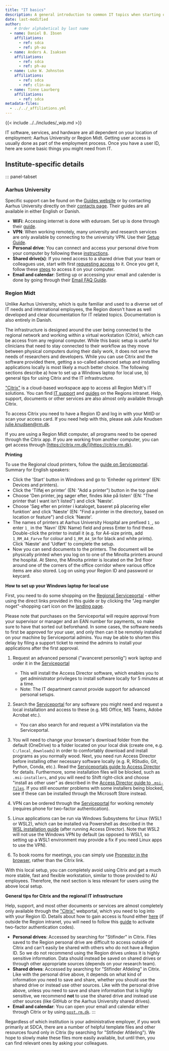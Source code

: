 ```yaml
---
title: "IT basics"
description: A general introduction to common IT topics when starting out.
date: last-modified
author:
    # Order alphabetical by last name
  - name: Daniel B. Ibsen
    affiliations: 
      - ref: sdca
      - ref: ph-au
  - name: Anders A. Isaksen
    affiliations: 
      - ref: sdca
      - ref: ph-au
  - name: Luke W. Johnston
    affiliations:
      - ref: sdca
      - ref: clin-au
  - name: Tinne Laurberg
    affiliations: 
      - ref: sdca
metadata-files: 
  - ../../_affiliations.yml
---
```


{{< include ../../includes/_wip.md >}}

IT software, services, and hardware are all dependent on your location
of employment: Aarhus University or Region Midt. Getting user access is
usually done as part of the employment process. Once you have a user ID,
here are some basic things you might need from IT.

## Institute-specific details

::: panel-tabset
### Aarhus University

Specific support can be found on the [Guides
website](https://medarbejdere.au.dk/en/administration/it/guides) or by
contacting Aarhus University directly on their [contacts
page](https://medarbejdere.au.dk/en/administration/it/main-academic-areas/he-it-support/).
Their guides are all available in either English or Danish.

-   **WiFi**: Accessing internet is done with eduroam. Set up is done
    through their [guide](https://eduroam.au.dk/en/).
-   **VPN**: When working remotely, many university and research
    services are only available by connecting to the university VPN. Use
    their [Setup
    Guide](https://medarbejdere.au.dk/en/administration/it/guides/network/vpn-remoteaudk).
-   **Personal drive**: You can connect and access your personal drive
    from your computer by following these
    [instructions](https://medarbejdere.au.dk/en/administration/it/guides/datastorage/personal-folder-access/).
-   **Shared drive(s)**: If you need access to a shared drive that your
    team or colleagues use, start with first [requesting
    access](https://medarbejdere.au.dk/en/administration/it/guides/datastorage/access-to-shared-folder)
    to it. Once you get it, follow these
    [steps](https://medarbejdere.au.dk/en/administration/it/guides/datastorage/how-to-access-a-shared-folder)
    to access it on your computer.
-   **Email and calendar**: Setting up or accessing your email and
    calender is done by going through their [Email FAQ
    Guide](https://medarbejdere.au.dk/en/administration/it/guides/mail/faq-mail).

### Region Midt

Unlike Aarhus University, which is quite familiar and used to a diverse
set of IT needs and international employees, the Region doesn't have as
well developed and clear documentation for IT related topics.
Documentation is also entirely in Danish.

The infrastructure is designed around the user being connected to the
regional network and working within a virtual workstation (Citrix),
which can be access from any regional computer. While this basic setup
is useful for clinicians that need to stay connected to their workflow
as they move between physical computers during their daily work, it does
not serve the needs of researchers and developers. While you can use
Citrix and the software provided there, getting a so-called advanced
setup and installing applications locally is most likely a much better
choice. The following sections describe a) how to set up a Windows
laptop for local use, b) general tips for using Citrix and the IT
infrastructure.

["Citrix"](https://citrix.rm.dk/) is a cloud-based workspace app to
access all Region Midt's IT solutions. You can find [IT
support](https://intranet.rm.dk/it/it-support/) and
[guides](https://intranet.rm.dk/it/Region-Midtjyllands-it-vejledninger/)
on the Regions intranet. Help, support, documents or other services are
also almost only available through Citrix.

To access Citrix you need to have a Region ID and log in with your MitID
or scan your access card. If you need help with this, please ask Julie
Knudsen [julie.knudsen\@rm.dk](Julie.knudsen@rm.dk).

If you are using a Region Midt computer, all programs need to be opened
through the Citrix app. If you are working from another computer, you
can get access through [https://citrix.rm.dk/](https://citrix.rm.dk).

**Printing**

To use the Regional cloud printers, follow the [guide on
Serviceportal](https://regionmidtjylland.service-now.com/sys_attachment.do?sys_id=c302fee31b1421508b426282b24bcbe8).
Summary for English speakers:

-   Click the 'Start' button in Windows and go to 'Enheder og printere'
    (EN: Devices and printers).
-   Click the 'Tilføj en printer' (EN: "Add a printer") button in the
    top panel
-   Choose 'Den printer, jeg søger efter, findes ikke på listen' (EN:
    "The printer that I want isn't listed") and click 'Næste'.
-   Choose 'Søg efter en printer i kataloget, baseret på placering eller
    funktion' and click 'Næste' (EN: "Find a printer in the directory,
    based on location or feature") and click 'Næste'.
-   The names of printers at Aarhus University Hospital are prefixed
    `1_`, so enter `1_` in the 'Navn' (EN: Name) field and press Enter
    to find these. Double-click the printer to install it (e.g. for
    A4-size prints, add `1_RM_A4_Farve` for colour and `1_RM_A4_SH` for
    black and white prints). Click 'Næste' and 'Udført' to complete the
    setup.
-   Now you can send documents to the printers. The document will be
    physically printed when you log on to one of the Minolta printers
    around the hospital. At Steno, the Minolta printer is located on the
    3rd floor around one of the corners of the office corridor where
    various office items are also stored. Log on using your Region ID
    and password or keycard.

**How to set up your Windows laptop for local use**

First, you need to do some shopping on the [Regional
Serviceportal](https://regionmidtjylland.service-now.com/rmsp?id=rmsp_sc_category&sys_id=5cc7a91d8747b450d195ecec3fbb3555) -
either using the direct links provided in this guide or by clicking the
"Jeg mangler noget"-shopping cart icon on the [landing
page](https://regionmidtjylland.service-now.com/rmsp).

Please note that purchases on the Serviceportal will require approval
from your supervisor or manager and an EAN number for payments, so make
sure to have that sorted out beforehand. In some cases, the software
needs to first be approved for your user, and only then can it be
remotely installed on your machine by Serviceportal admins. You may be
able to shorten this delay by filing a support ticket to remind the
admins to install your applications after the first approval.

1.  Request an advanced personal ("avanceret personlig") work laptop and
    order it in the
    [Serviceportal](https://regionmidtjylland.service-now.com/rmsp?id=rmsp_sc_cat_item_guide&sys_id=389e1446db7b3b009ec79532ca9619cc&sysparm_category=5cc7a91d8747b450d195ecec3fbb3555)

    -   This will install the Access Director software, which enables
        you to get administrator privileges to install software locally
        for 5 minutes at a time.
    -   Note: The IT department cannot provide support for advanced
        personal setups.

2.  Search the
    [Serviceportal](https://regionmidtjylland.service-now.com/rmsp?id=rmsp_sc_category&sys_id=5cc7a91d8747b450d195ecec3fbb3555)
    for any software you might need and request a local installation and
    access to these (e.g. MS Office, MS Teams, Adobe Acrobat etc.).

    -   You can also search for and request a VPN installation via the
        Serviceportal.

3.  You will need to change your browser's download folder from the
    default (OneDrive) to a folder located on your local disk (create
    one, e.g. `C:/local_downloads`) in order to comfortably download and
    install programs as you normally wood. Next, you need run Access
    Director before installing other necessary software locally (e.g. R,
    RStudio, Git, Python, Conda, etc.). Read the [Serviceportals guide
    to Access
    Director](https://regionmidtjylland.service-now.com/kb?id=kb_article_view&sysparm_article=KB0014890)
    for details. Furthermore, some installation files will be blocked,
    such as `.msi-installers`, and you will need to Shift right-click
    and choose "install as other user" as described in the [Access
    Director guide to
    `.msi-files`](https://regionmidtjylland.service-now.com/kb?id=kb_article_view&sysparm_article=KB0014890).
    If you still encounter problems with some installers being blocked,
    see if these can be installed through the Microsoft Store instead.

4.  VPN can be ordered through the
    [Serviceportal](https://regionmidtjylland.service-now.com/rmsp?id=rmsp_sc_cat_item&sys_id=3b7b0709dbd613c09e1bf7671d961939&sysparm_category=70db0bb7db48034037f2ff461d9619e2)
    for working remotely (requires phone for two-factor authentication).

5.  Linux applications can be run via Windows Subsystems for Linux (WSL1
    or WSL2), which can be installed via Powershell as described in the
    [WSL installation
    guide](https://learn.microsoft.com/en-us/windows/wsl/install) (after
    running Access Director). Note that WSL2 will not use the Windows
    VPN by default (as opposed to WSL1, so setting up a WSL1 environment
    may provide a fix if you need Linux apps to use the VPN).

6.  To book rooms for meetings, you can simply use [Pronestor in the
    browser](http://lokaler.rm.dk/), rather than the Citrix link.

With this local setup, you can completely avoid using Citrix and get a
much more stable, fast and flexible workstation, similar to those
provided to AU employees. Therefore, the next section is less relevant
for users using the above local setup.

**General tips for Citrix and the regional IT infrastructure**

Help, support, and most other documents or services are almost
completely only available through the ["Citrix"](https://citrix.rm.dk)
webportal, which you need to log into with your Region ID. Details about
how to gain access is found either
[here](https://www.rm.dk/om-os/organisation/hjemmearbejde---for-medarbejdere/vejledning-til-fjernadgang-pa-sms/)
(if outside the Region intranet, you will need to follow this
[guide](https://www.rm.dk/om-os/organisation/hjemmearbejde---for-medarbejdere/vejledning-til-fjernadgang-pa-sms/)
to activate two-factor authentication codes).

-   **Personal drives**: Accessed by searching for "Stifinder" in
    Citrix. Files saved to the Region personal drive are difficult to
    access outside of Citrix and can't easily be shared with others who
    do not have a Region ID. So we do not recommend using the Region
    drives unless it is highly sensitive information. Data should
    instead be saved on shared drives or through other appropriate
    sources (depends on your research team).
-   **Shared drives**: Accessed by searching for "Stifinder Afdeling" in
    Citrix. Like with the personal drive above, it depends on what kind
    of information you need to save and share, whether you should use
    the shared drive or instead use other sources. Like with the
    personal drive above, unless you need to save and share information
    that is highly sensitive, we recommend **not** to use the shared
    drive and instead use other sources (like GitHub or the Aarhus
    University shared drives).
-   **Email and calendar**: You can open your email and calendar either
    through Citrix or by using [`post.rm.dk`](https://post.rm.dk/).
:::

Regardless of which institution is your administrative employer, if you
work primarily at SDCA, there are a number of helpful template files and
other resources found only in Citrix (by searching for "Stifinder
Afdeling"). We hope to slowly make these files more easily available,
but until then, you can find relevant ones by asking your colleagues.


